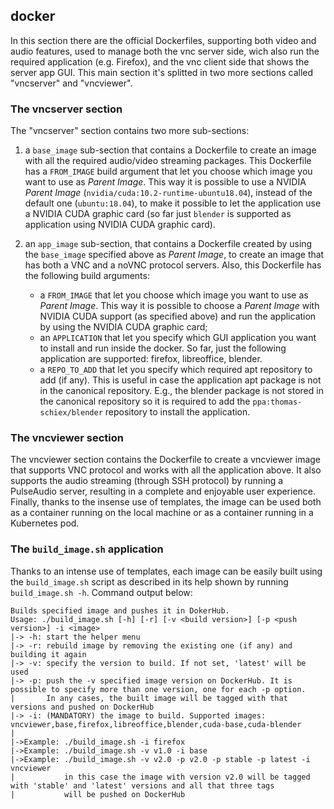 ## docker

In this section there are the official Dockerfiles, supporting both video and audio features, used to manage both the vnc server side, wich also run the required application (e.g. Firefox), and the vnc client side that shows the server app GUI. This main section it's splitted in two more sections called "vncserver" and "vncviewer".

### The vncserver section
The "vncserver" section contains two more sub-sections:
1. a `base_image` sub-section that contains a Dockerfile to create an image with all the required audio/video streaming packages. This Dockerfile has a `FROM_IMAGE` build argument that let you choose which image you want to use as *Parent Image*. This way it is possible to use a NVIDIA *Parent Image* (`nvidia/cuda:10.2-runtime-ubuntu18.04`), instead of the default one (`ubuntu:18.04`), to make it possible to let the application use a NVIDIA CUDA graphic card (so far just `blender` is supported as application using NVIDIA CUDA graphic card).

2. an `app_image` sub-section, that contains a Dockerfile created by using the `base_image` specified above as *Parent Image*, to create an image that has both a VNC and a noVNC protocol servers. Also, this Dockerfile has the following build arguments:
    * a `FROM_IMAGE` that let you choose which image you want to use as *Parent Image*. This way it is possible to choose a *Parent Image* with NVIDIA CUDA support (as specified above) and run the application by using the NVIDIA CUDA graphic card;
    * an `APPLICATION` that let you specify which GUI application you want to install and run inside the docker. So far, just the following application are supported: firefox, libreoffice, blender.
    * a `REPO_TO_ADD` that let you specify which required apt repository to add (if any). This is useful in case the application apt package is not in the canonical repository. E.g., the blender package is not stored in the canonical repository so it is required to add the `ppa:thomas-schiex/blender` repository to install the application.

### The vncviewer section
The vncviewer section contains the Dockerfile to create a vncviewer image that supports VNC protocol and works with all the application above. It also supports the audio streaming (through SSH protocol) by running a PulseAudio server, resulting in a complete and enjoyable user experience.
Finally, thanks to the insense use of templates, the image can be used both as a container running on the local machine or as a container running in a Kubernetes pod.

### The `build_image.sh` application
Thanks to an intense use of templates, each image can be easily built using the `build_image.sh` script as described in its help shown by running `build_image.sh -h`. Command output below:

```
Builds specified image and pushes it in DokerHub.
Usage: ./build_image.sh [-h] [-r] [-v <build version>] [-p <push version>] -i <image>
|-> -h: start the helper menu
|-> -r: rebuild image by removing the existing one (if any) and building it again
|-> -v: specify the version to build. If not set, 'latest' will be used
|-> -p: push the -v specified image version on DockerHub. It is possible to specify more than one version, one for each -p option.
|       In any cases, the built image will be tagged with that versions and pushed on DockerHub
|-> -i: (MANDATORY) the image to build. Supported images: vncviewer,base,firefox,libreoffice,blender,cuda-base,cuda-blender
|
|->Example: ./build_image.sh -i firefox
|->Example: ./build_image.sh -v v1.0 -i base
|->Example: ./build_image.sh -v v2.0 -p v2.0 -p stable -p latest -i vncviewer
|           in this case the image with version v2.0 will be tagged with 'stable' and 'latest' versions and all that three tags
|           will be pushed on DockerHub
```
